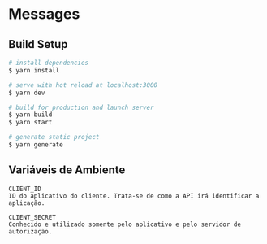 # Messages

## Build Setup

```bash
# install dependencies
$ yarn install

# serve with hot reload at localhost:3000
$ yarn dev

# build for production and launch server
$ yarn build
$ yarn start

# generate static project
$ yarn generate
```
## Variáveis de Ambiente

```
CLIENT_ID
ID do aplicativo do cliente. Trata-se de como a API irá identificar a aplicação.

CLIENT_SECRET
Conhecido e utilizado somente pelo aplicativo e pelo servidor de autorização.
```
